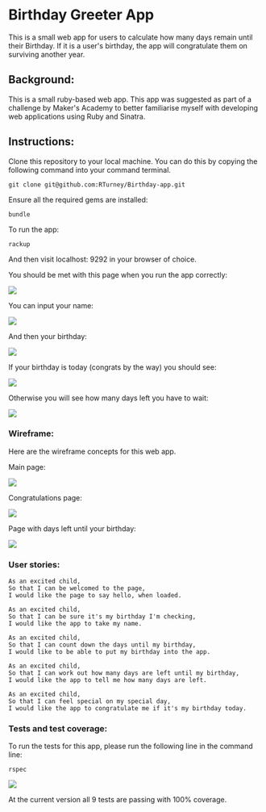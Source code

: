 # Birthday Greeter App

 This is a small web app for users to calculate how many days remain until their Birthday.
 If it is a user's birthday, the app will congratulate them on surviving another year.

## Background:

This is a small ruby-based web app. This app was suggested as part of a challenge by Maker's Academy to better familiarise myself with developing web applications using Ruby and Sinatra.

## Instructions:

Clone this repository to your local machine.
You can do this by copying the following command into your command terminal.

```
git clone git@github.com:RTurney/Birthday-app.git
```

Ensure all the required gems are installed:

```
bundle
```

To run the app:
```
rackup
```
And then visit localhost: 9292 in your browser of choice.

You should be met with this page when you run the app correctly:

<img src="./assets/Homepage.png">

You can input your name:

<img src="./assets/NameInput.png">

And then your birthday:

<img src="./assets/DateInput.png">

If your birthday is today (congrats by the way) you should see:

<img src="./assets/Congrats.png">

Otherwise you will see how many days left you have to wait:

<img src="./assets/DaysLeftPage.png"> 

### Wireframe:

Here are the wireframe concepts for this web app.

Main page:

<img src='./assets/MainPage.png'>

Congratulations page:

<img src='./assets/Congratulations.png'>

Page with days left until your birthday:

<img src='./assets/DaysLeft.png'>

### User stories:

```
As an excited child,
So that I can be welcomed to the page,
I would like the page to say hello, when loaded.
```

```
As an excited child,
So that I can be sure it's my birthday I'm checking,
I would like the app to take my name.
```

```
As an excited child,
So that I can count down the days until my birthday,
I would like to be able to put my birthday into the app.
```

```
As an excited child,
So that I can work out how many days are left until my birthday,
I would like the app to tell me how many days are left.
```

```
As an excited child,
So that I can feel special on my special day,
I would like the app to congratulate me if it's my birthday today.
```

### Tests and test coverage:

To run the tests for this app, please run the following line in the command line:
```
rspec
```
<img src='./assets/TestCoverage.png'>

At the current version all 9 tests are passing with 100% coverage.
